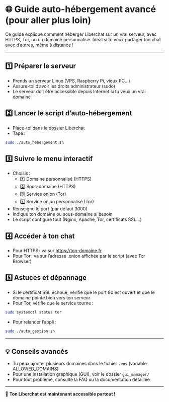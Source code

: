 # 🌐 Guide auto-hébergement avancé (pour aller plus loin)

Ce guide explique comment héberger Liberchat sur un vrai serveur, avec HTTPS, Tor, ou un domaine personnalisé. Idéal si tu veux partager ton chat avec d’autres, même à distance !

---

## 1️⃣ Préparer le serveur
- Prends un serveur Linux (VPS, Raspberry Pi, vieux PC…)
- Assure-toi d’avoir les droits administrateur (sudo)
- Le serveur doit être accessible depuis Internet si tu veux un vrai domaine

## 2️⃣ Lancer le script d’auto-hébergement
- Place-toi dans le dossier Liberchat
- Tape :
```bash
sudo ./auto_hebergement.sh
```

## 3️⃣ Suivre le menu interactif
- Choisis :
  - 1️⃣ Domaine personnalisé (HTTPS)
  - 2️⃣ Sous-domaine (HTTPS)
  - 3️⃣ Service onion (Tor)
  - 4️⃣ Service onion personnalisé (Tor)
- Renseigne le port (par défaut 3000)
- Indique ton domaine ou sous-domaine si besoin
- Le script configure tout (Nginx, Apache, Tor, certificats SSL…)

## 4️⃣ Accéder à ton chat
- Pour HTTPS : va sur https://ton-domaine.fr
- Pour Tor : va sur l’adresse .onion affichée par le script (avec Tor Browser)

## 5️⃣ Astuces et dépannage
- Si le certificat SSL échoue, vérifie que le port 80 est ouvert et que le domaine pointe bien vers ton serveur
- Pour Tor, vérifie que le service tourne :
```bash
sudo systemctl status tor
```
- Pour relancer l’appli :
```bash
sudo ./auto_gestion.sh
```

---

## 💡 Conseils avancés
- Tu peux ajouter plusieurs domaines dans le fichier `.env` (variable ALLOWED_DOMAINS)
- Pour une installation graphique (GUI), voir le dossier `gui_manager/`
- Pour tout problème, consulte la FAQ ou la documentation détaillée

---

🎉 **Ton Liberchat est maintenant accessible partout !**
